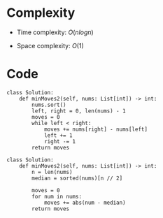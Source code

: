 # Complexity
- Time complexity:
    $O(nlogn)$

- Space complexity:
    $O(1)$

# Code
```python3 []
class Solution:
    def minMoves2(self, nums: List[int]) -> int:
        nums.sort()
        left, right = 0, len(nums) - 1
        moves = 0
        while left < right:
            moves += nums[right] - nums[left]
            left += 1
            right -= 1
        return moves
```

```python3 []
class Solution:
    def minMoves2(self, nums: List[int]) -> int:
        n = len(nums)
        median = sorted(nums)[n // 2]

        moves = 0
        for num in nums:
            moves += abs(num - median)
        return moves
```